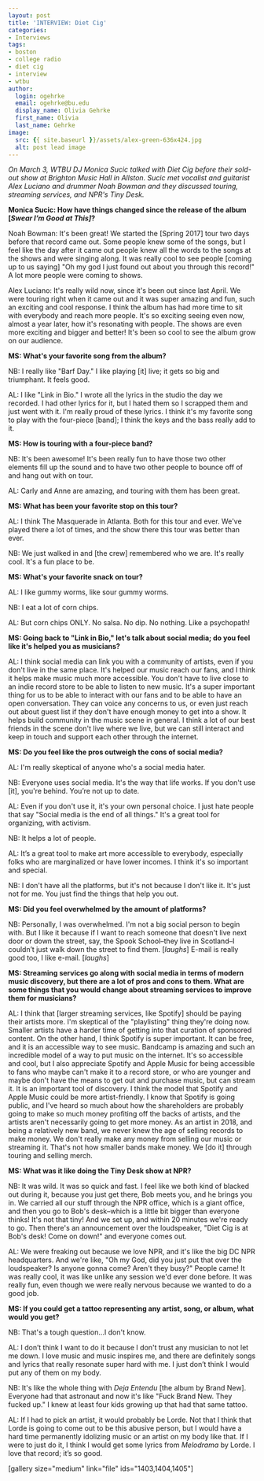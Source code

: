 ```yaml
---
layout: post
title: 'INTERVIEW: Diet Cig'
categories:
- Interviews
tags:
- boston
- college radio
- diet cig
- interview
- wtbu
author:
  login: ogehrke
  email: ogehrke@bu.edu
  display_name: Olivia Gehrke
  first_name: Olivia
  last_name: Gehrke
image:
  src: {{ site.baseurl }}/assets/alex-green-636x424.jpg
  alt: post lead image
---
```


_On March 3, WTBU DJ Monica Sucic talked with Diet Cig before their sold-out show at Brighton Music Hall in Allston. Sucic met vocalist and guitarist Alex Luciano and drummer Noah Bowman and they discussed touring, streaming services, and NPR's Tiny Desk._

**Monica Sucic: How have things changed since the release of the album \[****_Swear I’m Good at This\]_****?**

Noah Bowman: It's been great! We started the \[Spring 2017\] tour two days before that record came out. Some people knew some of the songs, but I feel like the day after it came out people knew all the words to the songs at the shows and were singing along. It was really cool to see people \[coming up to us saying\] "Oh my god I just found out about you through this record!" A lot more people were coming to shows.

Alex Luciano: It's really wild now, since it's been out since last April. We were touring right when it came out and it was super amazing and fun, such an exciting and cool response. I think the album has had more time to sit with everybody and reach more people. It's so exciting seeing even now, almost a year later, how it's resonating with people. The shows are even more exciting and bigger and better! It's been so cool to see the album grow on our audience.

**MS: What's your favorite song from the album?**

NB: I really like "Barf Day." I like playing \[it\] live; it gets so big and triumphant. It feels good.

AL: I like "Link in Bio." I wrote all the lyrics in the studio the day we recorded. I had other lyrics for it, but I hated them so I scrapped them and just went with it. I'm really proud of these lyrics. I think it's my favorite song to play with the four-piece \[band\]; I think the keys and the bass really add to it.

**MS: How is touring with a four-piece band?**

NB: It's been awesome! It's been really fun to have those two other elements fill up the sound and to have two other people to bounce off of and hang out with on tour.

AL: Carly and Anne are amazing, and touring with them has been great.

**MS: What has been your favorite stop on this tour?**

AL: I think The Masquerade in Atlanta. Both for this tour and ever. We've played there a lot of times, and the show there this tour was better than ever.

NB: We just walked in and \[the crew\] remembered who we are. It's really cool. It's a fun place to be.

**MS: What's your favorite snack on tour?**

AL: I like gummy worms, like sour gummy worms.

NB: I eat a lot of corn chips.

AL: But corn chips ONLY. No salsa. No dip. No nothing. Like a psychopath!

**MS: Going back to "Link in Bio," let's talk about social media; do you feel like it's helped you as musicians?**

AL: I think social media can link you with a community of artists, even if you don't live in the same place. It's helped our music reach our fans, and I think it helps make music much more accessible. You don't have to live close to an indie record store to be able to listen to new music. It's a super important thing for us to be able to interact with our fans and to be able to have an open conversation. They can voice any concerns to us, or even just reach out about guest list if they don't have enough money to get into a show. It helps build community in the music scene in general. I think a lot of our best friends in the scene don't live where we live, but we can still interact and keep in touch and support each other through the internet.

**MS: Do you feel like the pros outweigh the cons of social media?**

AL: I'm really skeptical of anyone who's a social media hater.

NB: Everyone uses social media. It's the way that life works. If you don't use \[it\], you're behind. You’re not up to date.

AL: Even if you don't use it, it's your own personal choice. I just hate people that say "Social media is the end of all things." It's a great tool for organizing, with activism.

NB: It helps a lot of people.

AL: It’s a great tool to make art more accessible to everybody, especially folks who are marginalized or have lower incomes. I think it's so important and special.

NB: I don't have all the platforms, but it's not because I don't like it. It's just not for me. You just find the things that help you out.

**MS: Did you feel overwhelmed by the amount of platforms?**

NB: Personally, I was overwhelmed. I'm not a big social person to begin with. But I like it because if I want to reach someone that doesn't live next door or down the street, say, the Spook School–they live in Scotland–I couldn’t just walk down the street to find them. \[_laughs_\] E-mail is really good too, I like e-mail. \[_laughs_\]

**MS: Streaming services go along with social media in terms of modern music discovery, but there are a lot of pros and cons to them. What are some things that you would change about streaming services to improve them for musicians?**

AL: I think that \[larger streaming services, like Spotify\] should be paying their artists more. I'm skeptical of the "playlisting" thing they're doing now. Smaller artists have a harder time of getting into that curation of sponsored content. On the other hand, I think Spotify is super important. It can be free, and it is an accessible way to see music. Bandcamp is amazing and such an incredible model of a way to put music on the internet. It's so accessible and cool, but I also appreciate Spotify and Apple Music for being accessible to fans who maybe can't make it to a record store, or who are younger and maybe don't have the means to get out and purchase music, but can stream it. It is an important tool of discovery. I think the model that Spotify and Apple Music could be more artist-friendly. I know that Spotify is going public, and I've heard so much about how the shareholders are probably going to make so much money profiting off the backs of artists, and the artists aren't necessarily going to get more money. As an artist in 2018, and being a relatively new band, we never knew the age of selling records to make money. We don't really make any money from selling our music or streaming it. That's not how smaller bands make money. We \[do it\] through touring and selling merch.

**MS: What was it like doing the Tiny Desk show at NPR?**

NB: It was wild. It was so quick and fast. I feel like we both kind of blacked out during it, because you just get there, Bob meets you, and he brings you in. We carried all our stuff through the NPR office, which is a giant office, and then you go to Bob's desk–which is a little bit bigger than everyone thinks! It's not that tiny! And we set up, and within 20 minutes we're ready to go. Then there's an announcement over the loudspeaker, "Diet Cig is at Bob's desk! Come on down!" and everyone comes out.

AL: We were freaking out because we love NPR, and it's like the big DC NPR headquarters. And we're like, "Oh my God, did you just put that over the loudspeaker? Is anyone gonna come? Aren't they busy?" People came! It was really cool, it was like unlike any session we'd ever done before. It was really fun, even though we were really nervous because we wanted to do a good job.

**MS: If you could get a tattoo representing any artist, song, or album, what would you get?**

NB: That's a tough question...I don't know.

AL: I don’t think I want to do it because I don't trust any musician to not let me down. I love music and music inspires me, and there are definitely songs and lyrics that really resonate super hard with me. I just don’t think I would put any of them on my body.

NB: It's like the whole thing with _Deja Entendu_ \[the album by Brand New\]. Everyone had that astronaut and now it's like "Fuck Brand New. They fucked up." I knew at least four kids growing up that had that same tattoo.

AL: If I had to pick an artist, it would probably be Lorde. Not that I think that Lorde is going to come out to be this abusive person, but I would have a hard time permanently idolizing music or an artist on my body like that. If I were to just do it, I think I would get some lyrics from _Melodrama_ by Lorde. I love that record; it’s so good.

\[gallery size="medium" link="file" ids="1403,1404,1405"\]